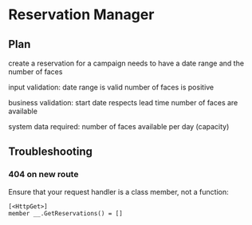 # Reservation Manager

## Plan
create a reservation for a campaign
  needs to have a date range and the number of faces

input validation:
  date range is valid
  number of faces is positive

business validation:
  start date respects lead time
  number of faces are available

system data required:
  number of faces available per day (capacity)

  
  

## Troubleshooting
### 404 on new route
Ensure that your request handler is a class member, not a function:
```
[<HttpGet>]
member __.GetReservations() = []
```